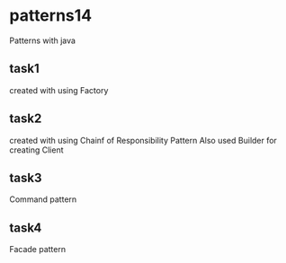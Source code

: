 # patterns14
Patterns with java

## task1 
created with using Factory 
## task2
created with using Chainf of Responsibility Pattern 
Also used Builder for creating Client

## task3
Command pattern

## task4
Facade pattern


